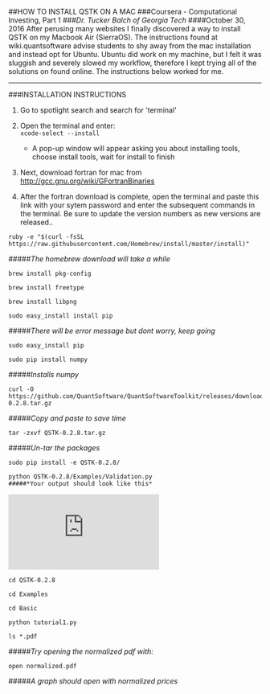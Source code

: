 ##HOW TO INSTALL QSTK ON A MAC
###Coursera - Computational Investing, Part 1
###*Dr. Tucker Balch of Georgia Tech*
####October 30, 2016
After perusing many websites I finally discovered a way to install
QSTK on my Macbook Air (SierraOS).  The instructions found at wiki.quantsoftware
advise students to shy away from the mac installation and instead
opt for Ubuntu. Ubuntu did work on my machine, but I felt it was sluggish and
severely slowed my workflow, therefore I kept trying all of the solutions on found
online. The instructions below worked for me.

-----------------------------------------------------------------
###INSTALLATION INSTRUCTIONS
1. Go to spotlight search and search for 'terminal'

2. Open the terminal and enter:  
```	xcode-select --install ```  
	* A pop-up window will appear asking you about installing tools, choose install tools, wait for install to finish

3. Next, download fortran for mac from http://gcc.gnu.org/wiki/GFortranBinaries

4. After the fortran download is complete, open the terminal and paste this link with your sytem password and enter the subsequent commands in the terminal. Be sure to update the version numbers as new versions are released..
```
ruby -e "$(curl -fsSL https://raw.githubusercontent.com/Homebrew/install/master/install)"
```
#####*The homebrew download will take a while*
```
brew install pkg-config
```
```
brew install freetype
```
```
brew install libpng
```
```
sudo easy_install install pip
```
#####*There will be error message but dont worry, keep going*
```
sudo easy_install pip
```
```
sudo pip install numpy
```
#####*Installs numpy*
```
curl -O https://github.com/QuantSoftware/QuantSoftwareToolkit/releases/download/0.2.8/QSTK-0.2.8.tar.gz
```
#####*Copy and paste to save time*
```
tar -zxvf QSTK-0.2.8.tar.gz
```
#####*Un-tar the packages*
```
sudo pip install -e QSTK-0.2.8/
```
```
python QSTK-0.2.8/Examples/Validation.py
#####*Your output should look like this*
```
![Correct Output](https://github.com/shaunc44/Computational_Investing/blob/master/validation_output.pdf)
```
cd QSTK-0.2.8
```
```
cd Examples
```
```
cd Basic
```
```
python tutorial1.py
```
```
ls *.pdf
```
#####*Try opening the normalized pdf with:*
```
open normalized.pdf
```
#####*A graph should open with normalized prices*